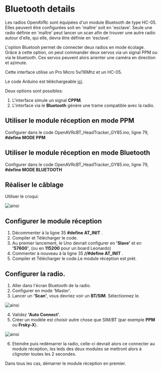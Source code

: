 # Bluetooth details
Les radios OpenAVRc sont équipées d'un module Bluetooth de type HC-05.
Elles peuvent être configurées soit en 'maître' soit en 'esclave'.
Seule une radio définie en 'maître' peut lancer un scan afin de trouver une autre radio autour d'elle, qui elle, devra être définie en 'esclave'.

L'option Bluetooh permet de connecter deux radios en mode écolage.
Grâce à cette option, on peut commander deux servos via un signal PPM ou via le bluetooth.
Ces servos peuvent alors arienter une caméra en direction et azimute.

Cette interface utilise un Pro Micro 5v/16Mhz et un HC-05.

Le code Arduino est téléchargeable [ici](https://github.com/Ingwie/OpenAVRc_Dev/tree/V3/PCB/Bluetooth/OpenAVRcBT_HeadTracker_GY85).

Deux options sont possibles:
1. L'interface simule un signal **CPPM**.
2. L'interface via le **Bluetooth** génère une trame compatible avec la radio.
 

## Utiliser le module réception en mode PPM
 Configurer dans le code OpenAVRcBT_HeadTracker_GY85.ino, ligne 79,  **#define MODE PPM**

## Utiliser le module réception en mode Bluetooth
 Configurer dans le code OpenAVRcBT_HeadTracker_GY85.ino, ligne 79,  **#define MODE BLUETOOTH**
 
## Réaliser le câblage 
Utiliser le croqui:

![ainsi](https://github.com/Ingwie/OpenAVRc_Dev/blob/V3/PCB/Bluetooth/OpenAVRcBT_HeadTracker_GY85/BTHeadtracker.jpg)

## Configurer le module réception
1. Décommenter à la ligne 35 **#define AT_INIT** .
2. Compiler et Télécharger le code.
3. Au premier lancement, le Uno devrait configurer en **'Slave'** et en **'57600'**, (ou en **115200** pour un board Leonardo)
4. Commenter à nouveau à la ligne 35  **//#define AT_INIT** .
5. Compiler et Télécharger le code.Le module réception est prét.

## Configurer la radio.
1. Aller dans l'écran Bluetooth de la radio.
2. Configurer en mode 'Master'.
3. Lancer un **'Scan'**, vous devriez voir un **BT/SIM**.  Sélectionnez le.

![ainsi](https://github.com/Ingwie/OpenAVRc_Dev/blob/V3/PCB/Bluetooth/OpenAVRcBT_HeadTracker_GY85/BTScanResult.jpg)

4. Validez **'Auto Connect'**.
5. Créer un modèle est choisir autre chose que SIM/BT (par exemple **PPM** ou **Frsky-X**).

![ainsi](https://github.com/Ingwie/OpenAVRc_Dev/blob/V3/PCB/Bluetooth/OpenAVRcBT_HeadTracker_GY85/model.jpg)

6. Eteindre puis redémarrer la radio, celle-ci devrait alors ce connecter au module réception, les leds des deux modules se mettront alors à clignoter toutes les 2 secondes.

Dans tous les cas, démarrer le module réception en premier.




